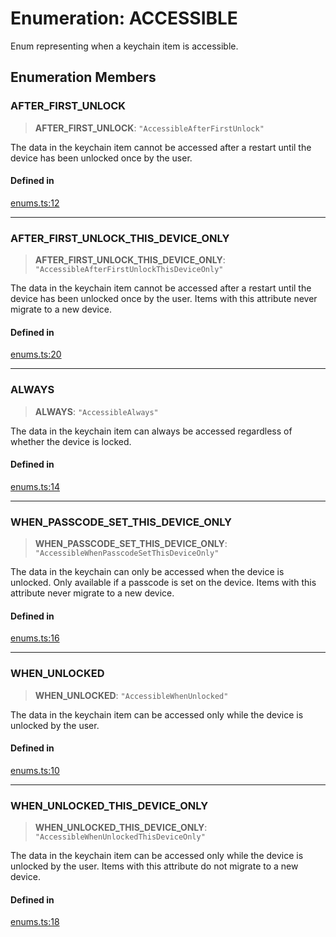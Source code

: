 # Enumeration: ACCESSIBLE

Enum representing when a keychain item is accessible.

## Enumeration Members

### AFTER\_FIRST\_UNLOCK

> **AFTER\_FIRST\_UNLOCK**: `"AccessibleAfterFirstUnlock"`

The data in the keychain item cannot be accessed after a restart until the device has been unlocked once by the user.

#### Defined in

[enums.ts:12](https://github.com/oblador/react-native-keychain/blob/7eaf30e4858d9a03afd4c8e017b83a96fbc4e982/src/enums.ts#L12)

***

### AFTER\_FIRST\_UNLOCK\_THIS\_DEVICE\_ONLY

> **AFTER\_FIRST\_UNLOCK\_THIS\_DEVICE\_ONLY**: `"AccessibleAfterFirstUnlockThisDeviceOnly"`

The data in the keychain item cannot be accessed after a restart until the device has been unlocked once by the user. Items with this attribute never migrate to a new device.

#### Defined in

[enums.ts:20](https://github.com/oblador/react-native-keychain/blob/7eaf30e4858d9a03afd4c8e017b83a96fbc4e982/src/enums.ts#L20)

***

### ALWAYS

> **ALWAYS**: `"AccessibleAlways"`

The data in the keychain item can always be accessed regardless of whether the device is locked.

#### Defined in

[enums.ts:14](https://github.com/oblador/react-native-keychain/blob/7eaf30e4858d9a03afd4c8e017b83a96fbc4e982/src/enums.ts#L14)

***

### WHEN\_PASSCODE\_SET\_THIS\_DEVICE\_ONLY

> **WHEN\_PASSCODE\_SET\_THIS\_DEVICE\_ONLY**: `"AccessibleWhenPasscodeSetThisDeviceOnly"`

The data in the keychain can only be accessed when the device is unlocked. Only available if a passcode is set on the device. Items with this attribute never migrate to a new device.

#### Defined in

[enums.ts:16](https://github.com/oblador/react-native-keychain/blob/7eaf30e4858d9a03afd4c8e017b83a96fbc4e982/src/enums.ts#L16)

***

### WHEN\_UNLOCKED

> **WHEN\_UNLOCKED**: `"AccessibleWhenUnlocked"`

The data in the keychain item can be accessed only while the device is unlocked by the user.

#### Defined in

[enums.ts:10](https://github.com/oblador/react-native-keychain/blob/7eaf30e4858d9a03afd4c8e017b83a96fbc4e982/src/enums.ts#L10)

***

### WHEN\_UNLOCKED\_THIS\_DEVICE\_ONLY

> **WHEN\_UNLOCKED\_THIS\_DEVICE\_ONLY**: `"AccessibleWhenUnlockedThisDeviceOnly"`

The data in the keychain item can be accessed only while the device is unlocked by the user. Items with this attribute do not migrate to a new device.

#### Defined in

[enums.ts:18](https://github.com/oblador/react-native-keychain/blob/7eaf30e4858d9a03afd4c8e017b83a96fbc4e982/src/enums.ts#L18)
